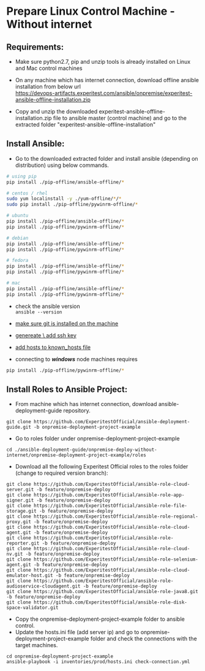
# Prepare Linux Control Machine - Without internet

## Requirements:

- Make sure python2.7, pip and unzip tools is already installed on Linux and Mac control machines

- On any machine which has internet connection, download offline ansible installation from below url <br>
https://devops-artifacts.experitest.com/ansible/onpremise/experitest-ansible-offline-installation.zip

- Copy and unzip the downloaded experitest-ansible-offline-installation.zip file to ansible master (control machine) and go to the extracted folder "experitest-ansible-offline-installation"


## Install Ansible:

* Go to the downloaded extracted folder and install ansible (depending on distribution) using below commands.


```sh
# using pip
pip install ./pip-offline/ansible-offline/*

# centos / rhel
sudo yum localinstall -y ./yum-offline/*/*
sudo pip install ./pip-offline/pywinrm-offline/*

# ubuntu
pip install ./pip-offline/ansible-offline/*
pip install ./pip-offline/pywinrm-offline/*

# debian
pip install ./pip-offline/ansible-offline/*
pip install ./pip-offline/pywinrm-offline/*

# fedora
pip install ./pip-offline/ansible-offline/*
pip install ./pip-offline/pywinrm-offline/*

# mac
pip install ./pip-offline/ansible-offline/*
pip install ./pip-offline/pywinrm-offline/*
```

* check the ansible version <br>
`ansible --version`

* [make sure git is installed on the machine](../../appendix/install-git.md)

* [genereate \ add ssh key](../SSH.md#passwordless-login)
* [add hosts to known_hosts file](../SSH.md#known-hosts)


* connecting to ***windows*** node machines requires
```sh
pip install ./pip-offline/pywinrm-offline/*
```

## Install Roles to Ansible Project:

* From machine which has internet connection, download ansible-deployment-guide repository.
```
git clone https://github.com/ExperitestOfficial/ansible-deployment-guide.git -b onpremise-deployment-project-example
```

* Go to roles folder under onpremise-deployment-project-example
```
cd ./ansible-deployment-guide/onpremise-deploy-without-internet/onpremise-deployment-project-example/roles
```

* Download all the following Experitest Official roles to the roles folder (change to required version branch):

```
git clone https://github.com/ExperitestOfficial/ansible-role-cloud-server.git -b feature/onpremise-deploy
git clone https://github.com/ExperitestOfficial/ansible-role-app-signer.git -b feature/onpremise-deploy
git clone https://github.com/ExperitestOfficial/ansible-role-file-storage.git -b feature/onpremise-deploy
git clone https://github.com/ExperitestOfficial/ansible-role-regional-proxy.git -b feature/onpremise-deploy
git clone https://github.com/ExperitestOfficial/ansible-role-cloud-agent.git -b feature/onpremise-deploy
git clone https://github.com/ExperitestOfficial/ansible-role-reporter.git -b feature/onpremise-deploy
git clone https://github.com/ExperitestOfficial/ansible-role-cloud-nv.git -b feature/onpremise-deploy
git clone https://github.com/ExperitestOfficial/ansible-role-selenium-agent.git -b feature/onpremise-deploy
git clone https://github.com/ExperitestOfficial/ansible-role-cloud-emulator-host.git -b feature/onpremise-deploy
git clone https://github.com/ExperitestOfficial/ansible-role-audioservice-cloudagent.git -b feature/onpremise-deploy
git clone https://github.com/ExperitestOfficial/ansible-role-java8.git -b feature/onpremise-deploy
git clone https://github.com/ExperitestOfficial/ansible-role-disk-space-validator.git
```

* Copy the onpremise-deployment-project-example folder to ansible control.
* Update the hosts.ini file (add server ip) and go to onpremise-deployment-project-example folder and check the connections with the target machines.

```
cd onpremise-deployment-project-example
ansible-playbook -i inventories/prod/hosts.ini check-connection.yml
```
